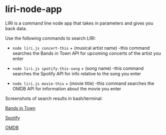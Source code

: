 # liri-node-app

LIRI is a command line node app that takes in parameters and gives you back data.

Use the following commands to search LIRI:

* `node liri.js concert-this` + (musical artist name)
    -this command searches the Bands in Town API for upcoming concerts of the artist you enter

* `node liri.js spotify-this-song` + (song name)
    -this command searches the Spotify API for info relative to the song you enter

* `node liri.js movie-this` + (movie title)
    -this command searches the OMDB API for information about the movie you enter


Screenshots of search results in bash/terminal:

[Bands in Town](screenshots/bands-in-town-screenshot.png)

[Spotify](screenshots/spotify-screenshot.png)

[OMDB](screenshots/omdb-screenshot.png)
